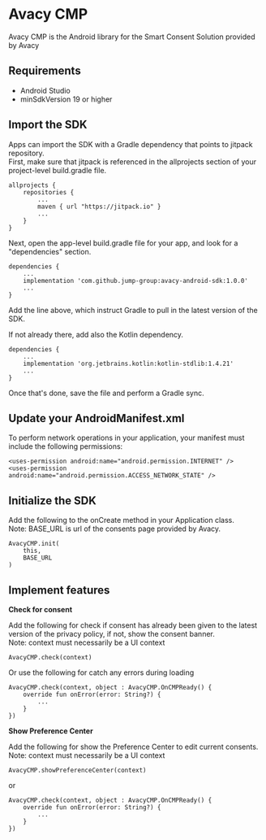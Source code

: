 # Avacy CMP

Avacy CMP is the Android library for the Smart Consent Solution provided by Avacy

## Requirements

* Android Studio
* minSdkVersion 19 or higher


## Import the SDK

Apps can import the SDK with a Gradle dependency that points to jitpack repository.  
First, make sure that jitpack is referenced in the allprojects section of your project-level build.gradle file.

```
allprojects {
    repositories {
		...
		maven { url "https://jitpack.io" }
		...
	}
}

```

Next, open the app-level build.gradle file for your app, and look for a "dependencies" section.

```
dependencies {
	...
    implementation 'com.github.jump-group:avacy-android-sdk:1.0.0'
	...
}
```
Add the line above, which instruct Gradle to pull in the latest version of the SDK.

If not already there, add also the Kotlin dependency.

```
dependencies {
    ...
	implementation 'org.jetbrains.kotlin:kotlin-stdlib:1.4.21'
    ...
}
```

Once that's done, save the file and perform a Gradle sync.

## Update your AndroidManifest.xml

To perform network operations in your application, your manifest must include the following permissions:

```
<uses-permission android:name="android.permission.INTERNET" />
<uses-permission android:name="android.permission.ACCESS_NETWORK_STATE" />	
```

## Initialize the SDK

Add the following to the onCreate method in your Application class.  
Note: BASE_URL is url of the consents page provided by Avacy.

```
AvacyCMP.init(
	this,
	BASE_URL
)
```
## Implement features

**Check for consent**

Add the following for check if consent has already been given to the latest version of the privacy policy, if not, show the consent banner.  
Note: context must necessarily be a UI context

```
AvacyCMP.check(context)
```

Or use the following for catch any errors during loading

```
AvacyCMP.check(context, object : AvacyCMP.OnCMPReady() {
	override fun onError(error: String?) {
		...
	}
})
```

**Show Preference Center**

Add the following for show the Preference Center to edit current consents.  
Note: context must necessarily be a UI context

```
AvacyCMP.showPreferenceCenter(context)
```

or

```
AvacyCMP.check(context, object : AvacyCMP.OnCMPReady() {
	override fun onError(error: String?) {
		...
	}
})
```